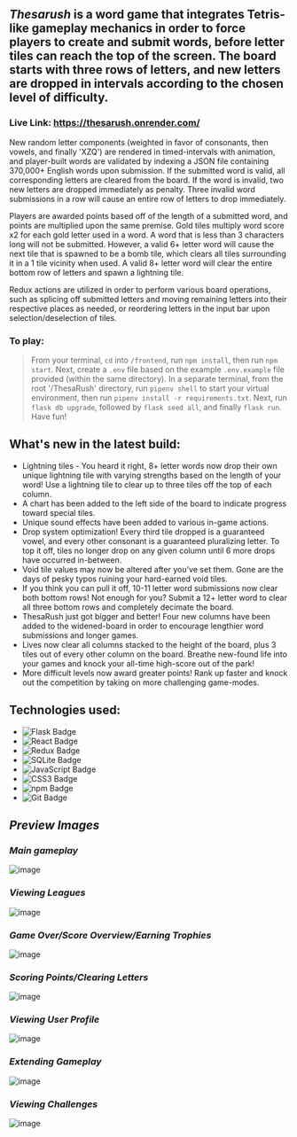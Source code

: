 ## _Thesarush_ is a word game that integrates Tetris-like gameplay mechanics in order to force players to create and submit words, before letter tiles can reach the top of the screen. The board starts with three rows of letters, and new letters are dropped in intervals according to the chosen level of difficulty.

### Live Link: https://thesarush.onrender.com/

New random letter components (weighted in favor of consonants, then vowels, and finally 'XZQ') are rendered in timed-intervals with animation, and player-built words are validated by indexing a JSON file containing 370,000+ English words upon submission. If the submitted word is valid, all corresponding letters are cleared from the board. If the word is invalid, two new letters are dropped immediately as penalty. Three invalid word submissions in a row will cause an entire row of letters to drop immediately. 

Players are awarded points based off of the length of a submitted word, and points are multiplied upon the same premise. Gold tiles multiply word score x2 for each gold letter used in a word. A word that is less than 3 characters long will not be submitted. However, a valid 6+ letter word will cause the next tile that is spawned to be a bomb tile, which clears all tiles surrounding it in a 1 tile vicinity when used. A valid 8+ letter word will clear the entire bottom row of letters and spawn a lightning tile.

Redux actions are utilized in order to perform various board operations, such as splicing off submitted letters and moving remaining letters into their respective places as needed, or reordering letters in the input bar upon selection/deselection of tiles.

### To play:
> From your terminal, `cd` into `/frontend`, run `npm install`, then run `npm start`. Next, create a `.env` file based on the example `.env.example` file provided (within the same directory). In a separate terminal, from the root '/ThesaRush' directory, run `pipenv shell` to start your virtual environment, then run `pipenv install -r requirements.txt`. Next, run `flask db upgrade`, followed by `flask seed all`, and finally `flask run`. Have fun!

## What's new in the latest build:
* Lightning tiles - You heard it right, 8+ letter words now drop their own unique lightning tile with varying strengths based on the length of your word! Use a lightning tile to clear up to three tiles off the top of each column.
* A chart has been added to the left side of the board to indicate progress toward special tiles.
* Unique sound effects have been added to various in-game actions.
* Drop system optimization! Every third tile dropped is a guaranteed vowel, and every other consonant is a guaranteed pluralizing letter. To top it off, tiles no longer drop on any given column until 6 more drops have occurred in-between.
* Void tile values may now be altered after you've set them. Gone are the days of pesky typos ruining your hard-earned void tiles.
* If you think you can pull it off, 10-11 letter word submissions now clear both bottom rows! Not enough for you? Submit a 12+ letter word to clear all three bottom rows and completely decimate the board.
* ThesaRush just got bigger and better! Four new columns have been added to the widened-board in order to encourage lengthier word submissions and longer games.
* Lives now clear all columns stacked to the height of the board, plus 3 tiles out of every other column on the board. Breathe new-found life into your games and knock your all-time high-score out of the park!
* More difficult levels now award greater points! Rank up faster and knock out the competition by taking on more challenging game-modes.

## Technologies used:
* ![Flask Badge](https://img.shields.io/badge/Flask-000?logo=flask&logoColor=fff&style=flat)
* ![React Badge](https://img.shields.io/badge/React-61DAFB?logo=react&logoColor=000&style=flat)
* ![Redux Badge](https://img.shields.io/badge/Redux-764ABC?logo=redux&logoColor=fff&style=flat)
* ![SQLite Badge](https://img.shields.io/badge/SQLite-003B57?logo=sqlite&logoColor=fff&style=flat)
* ![JavaScript Badge](https://img.shields.io/badge/JavaScript-F7DF1E?logo=javascript&logoColor=000&style=flat)
* ![CSS3 Badge](https://img.shields.io/badge/CSS3-1572B6?logo=css3&logoColor=fff&style=flat)
* ![npm Badge](https://img.shields.io/badge/npm-CB3837?logo=npm&logoColor=fff&style=flat)
* ![Git Badge](https://img.shields.io/badge/Git-F05032?logo=git&logoColor=fff&style=flat)

## _Preview Images_

### _Main gameplay_
![image](https://user-images.githubusercontent.com/95946808/222020625-0883b1a6-b1c0-4017-bb9b-780c2dd6f8f6.png)

### _Viewing Leagues_
![image](https://user-images.githubusercontent.com/95946808/222277336-51f735ed-e7b7-438c-9d05-9a295c544b91.png)

### _Game Over/Score Overview/Earning Trophies_
![image](https://user-images.githubusercontent.com/95946808/220211892-feb57449-05ca-40c2-9a86-1db1ca90cf62.png)

### _Scoring Points/Clearing Letters_
![image](https://user-images.githubusercontent.com/95946808/220214904-c5a2a7fb-ee49-41f0-af13-15b16ee24420.png)

### _Viewing User Profile_
![image](https://user-images.githubusercontent.com/95946808/222277866-f3c95852-16c1-4a3e-946d-2265e7210c37.png)

### _Extending Gameplay_
![image](https://user-images.githubusercontent.com/95946808/222281557-de5d649d-2a5b-4af2-a6a5-8d7efa7240d1.png)

### _Viewing Challenges_
![image](https://user-images.githubusercontent.com/95946808/222276866-23f63a04-12cf-4e16-802f-ec0dbbbc84d2.png)
